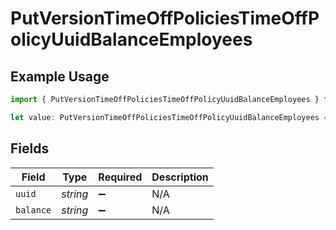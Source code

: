 # PutVersionTimeOffPoliciesTimeOffPolicyUuidBalanceEmployees

## Example Usage

```typescript
import { PutVersionTimeOffPoliciesTimeOffPolicyUuidBalanceEmployees } from "gusto_embedded/models/operations";

let value: PutVersionTimeOffPoliciesTimeOffPolicyUuidBalanceEmployees = {};
```

## Fields

| Field              | Type               | Required           | Description        |
| ------------------ | ------------------ | ------------------ | ------------------ |
| `uuid`             | *string*           | :heavy_minus_sign: | N/A                |
| `balance`          | *string*           | :heavy_minus_sign: | N/A                |